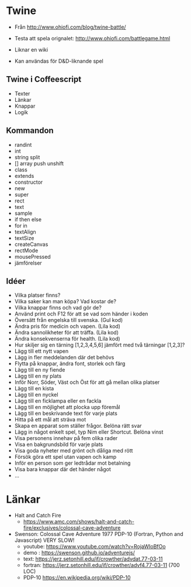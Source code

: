 # Twine

* Från http://www.ohiofi.com/blog/twine-battle/
* Testa att spela orignalet: http://www.ohiofi.com/battlegame.html

* Liknar en wiki
* Kan användas för D&D-liknande spel

## Twine i Coffeescript

* Texter
* Länkar
* Knappar
* Logik

## Kommandon

* randint
* int
* string split
* [] array push unshift
* class
* extends
* constructor
* new
* super
* rect 
* text
* sample
* if then else
* for in
* textAlign
* textSize 
* createCanvas
* rectMode
* mousePressed
* jämförelser

## Idéer

* Vilka platser finns?
* Vilka saker kan man köpa? Vad kostar de?
* Vilka knappar finns och vad gör de?
* Använd print och F12 för att se vad som händer i koden
* Översätt från engelska till svenska. (Gul kod)
* Ändra pris för medicin och vapen. (Lila kod)
* Ändra sannolikheter för att träffa. (Lila kod)
* Ändra konsekvenserna för health. (Lila kod)
* Hur skiljer sig en tärning [1,2,3,4,5,6] jämfört med två tärningar [1,2,3]?
* Lägg till ett nytt vapen
* Lägg in fler meddelanden där det behövs
* Flytta på knappar, ändra font, storlek och färg
* Lägg till en ny fiende
* Lägg till en ny plats
* Inför Norr, Söder, Väst och Öst för att gå mellan olika platser
* Lägg till en kista
* Lägg till en nyckel
* Lägg till en ficklampa eller en fackla
* Lägg till en möjlighet att plocka upp föremål
* Lägg till en beskrivande text för varje plats
* Hitta på ett mål att sträva mot
* Skapa en apparat som ställer frågor. Belöna rätt svar
* Lägg in något enkelt spel, typ Nim eller Shortcut. Belöna vinst
* Visa personens innehav på fem olika rader
* Visa en bakgrundsbild för varje plats
* Visa goda nyheter med grönt och dåliga med rött
* Försök göra ett spel utan vapen och kamp
* Inför en person som ger ledtrådar mot betalning
* Visa bara knappar där det händer något 
* ...

# Länkar

* Halt and Catch Fire 
  * https://www.amc.com/shows/halt-and-catch-fire/exclusives/colossal-cave-adventure 
* Swenson: Colossal Cave Adventure 1977 PDP-10 (Fortran, Python and Javascript) VERY SLOW!
  * youtube: https://www.youtube.com/watch?v=RojaWIoBfOo
  * demo : https://swenson.github.io/adventurejs/
  * text: https://jerz.setonhill.edu/if/crowther/advdat.77-03-11
  * fortran: https://jerz.setonhill.edu/if/crowther/advf4.77-03-11 (700 LOC)
  * PDP-10 https://en.wikipedia.org/wiki/PDP-10
